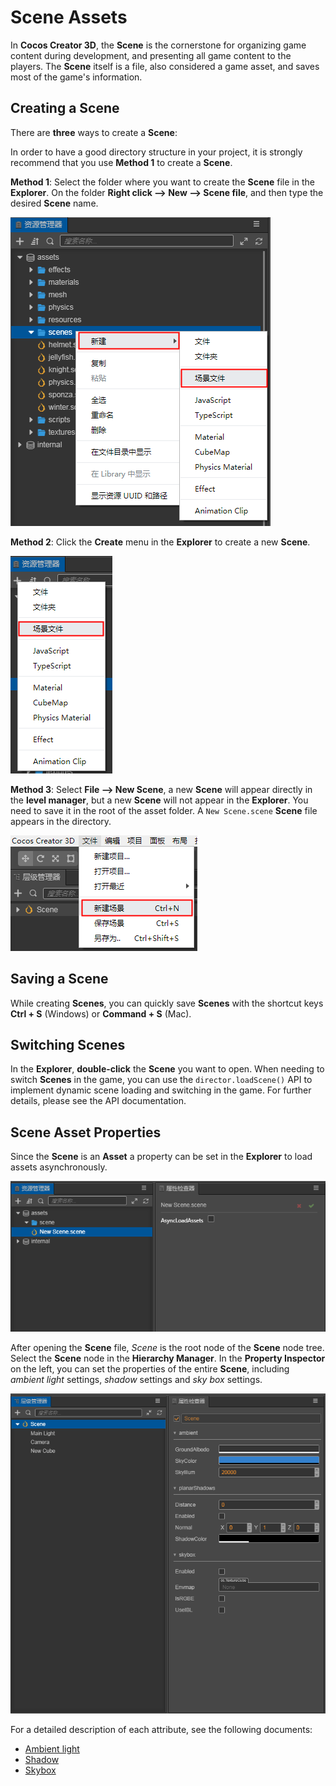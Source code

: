 # Scene Assets

In __Cocos Creator 3D__, the __Scene__ is the cornerstone for organizing game content during development, and presenting all game content to the players. The __Scene__ itself is a file, also considered a game asset, and saves most of the game's information.

## Creating a Scene

There are __three__ ways to create a __Scene__:

In order to have a good directory structure in your project, it is strongly recommend that you use **Method 1** to create a __Scene__.

__Method 1__: Select the folder where you want to create the __Scene__ file in the __Explorer__. On the folder __Right click --> New --> Scene file__, and then type the desired __Scene__ name.

![](scene/new_scene_1.png)

__Method 2__: Click the __Create__ menu in the __Explorer__ to create a new __Scene__.

![](scene/new_scene_2.png)

__Method 3__: Select __File --> New Scene__, a new __Scene__ will appear directly in the __level manager__, but a new __Scene__ will not appear in the __Explorer__. You need to save it in the root of the asset folder. A `New Scene.scene` __Scene__ file appears in the directory.

![](scene/new_scene_3.png)

## Saving a Scene

While creating __Scenes__, you can quickly save __Scenes__ with the shortcut keys __Ctrl + S__ (Windows) or __Command + S__ (Mac).

## Switching Scenes

In the __Explorer__, __double-click__ the __Scene__ you want to open. When needing to switch __Scenes__ in the game, you can use the `director.loadScene()` API to implement dynamic scene loading and switching in the game. For further details, please see the API documentation.

## Scene Asset Properties

Since the __Scene__ is an __Asset__ a property can be set in the __Explorer__ to load assets asynchronously.

![](scene/scene_set.png)

After opening the __Scene__ file, *Scene* is the root node of the __Scene__ node tree. Select the __Scene__ node in the __Hierarchy Manager__. In the __Property Inspector__ on the left, you can set the properties of the entire __Scene__, including *ambient light* settings, *shadow* settings and *sky box* settings.

![](scene/scene_node_set.png)

For a detailed description of each attribute, see the following documents:
- [Ambient light](../concepts/scene/ambient.md)
- [Shadow](../concepts/scene/shadow.md)
- [ Skybox](../concepts/scene/skybox.md)